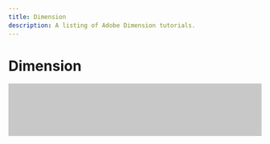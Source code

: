```yaml
---
title: Dimension
description: A listing of Adobe Dimension tutorials.
---
```


# Dimension

![Tutorial Hero Image](../assets/hero_placeholder.png)
